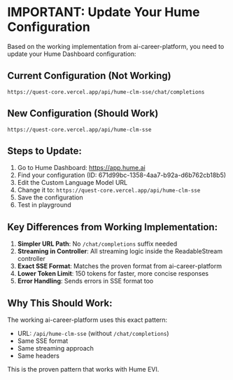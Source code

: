 # IMPORTANT: Update Your Hume Configuration

Based on the working implementation from ai-career-platform, you need to update your Hume Dashboard configuration:

## Current Configuration (Not Working)
```
https://quest-core.vercel.app/api/hume-clm-sse/chat/completions
```

## New Configuration (Should Work)
```
https://quest-core.vercel.app/api/hume-clm-sse
```

## Steps to Update:

1. Go to Hume Dashboard: https://app.hume.ai
2. Find your configuration (ID: 671d99bc-1358-4aa7-b92a-d6b762cb18b5)
3. Edit the Custom Language Model URL
4. Change it to: `https://quest-core.vercel.app/api/hume-clm-sse`
5. Save the configuration
6. Test in playground

## Key Differences from Working Implementation:

1. **Simpler URL Path**: No `/chat/completions` suffix needed
2. **Streaming in Controller**: All streaming logic inside the ReadableStream controller
3. **Exact SSE Format**: Matches the proven format from ai-career-platform
4. **Lower Token Limit**: 150 tokens for faster, more concise responses
5. **Error Handling**: Sends errors in SSE format too

## Why This Should Work:

The working ai-career-platform uses this exact pattern:
- URL: `/api/hume-clm-sse` (without `/chat/completions`)
- Same SSE format
- Same streaming approach
- Same headers

This is the proven pattern that works with Hume EVI.
